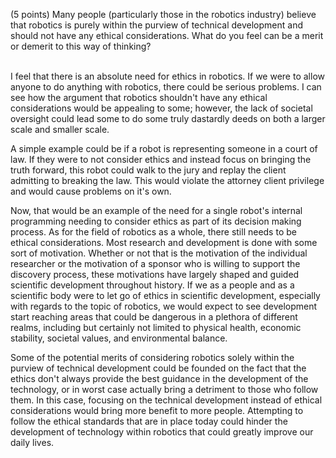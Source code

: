 (5 points) Many people (particularly those in the robotics industry) believe that
robotics is purely within the purview of technical development and should not have
any ethical considerations. What do you feel can be a merit or demerit to this way
of thinking?
</br>
</br>

I feel that there is an absolute need for ethics in robotics.  If we were to allow anyone to do anything with robotics, there could be serious problems.  I can see how the argument that robotics shouldn't have any ethical considerations would be appealing to some; however, the lack of societal oversight could lead some to do some truly dastardly deeds on both a larger scale and smaller scale.  

A simple example could be if a robot is representing someone in a court of law.  If they were to not consider ethics and instead focus on bringing the truth forward, this robot could walk to the jury and replay the client admitting to breaking the law.  This would violate the attorney client privilege and would cause problems on it's own.

Now, that would be an example of the need for a single robot's internal programming needing to consider ethics as part of its decision making process.  As for the field of robotics as a whole, there still needs to be ethical considerations.  Most research and development is done with some sort of motivation.  Whether or not that is the motivation of the individual researcher or the motivation of a sponsor who is willing to support the discovery process, these motivations have largely shaped and guided scientific development throughout history.  If we as a people and as a scientific body were to let go of ethics in scientific development, especially with regards to the topic of robotics, we would expect to see development start reaching areas that could be dangerous in a plethora of different realms, including but certainly not limited to physical health, economic stability, societal values, and environmental balance.  

Some of the potential merits of considering robotics solely within the purview of technical development could be founded on the fact that the ethics don't always provide the best guidance in the development of the technology, or in worst case actually bring a detriment to those who follow them.  In this case, focusing on the technical development instead of ethical considerations would bring more benefit to more people.  Attempting to follow the ethical standards that are in place today could hinder the development of technology within robotics that could greatly improve our daily lives.